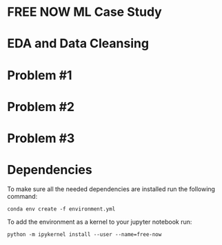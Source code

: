 # FREE NOW ML Case Study

# EDA and Data Cleansing

# Problem #1

# Problem #2

# Problem #3

# Dependencies

To make sure all the needed dependencies are installed run the following command:

 ```{r, engine='bash', count_lines}
conda env create -f environment.yml
 ```

 To add the environment as a kernel to your jupyter notebook run: 
  ```{r, engine='bash', count_lines}
python -m ipykernel install --user --name=free-now
 ```